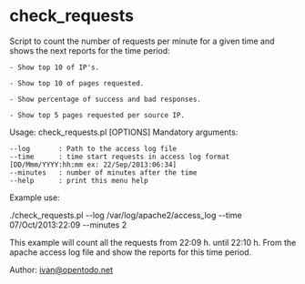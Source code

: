 check_requests
==============
Script to count the number of requests per minute for a given time and shows the next reports for the time period:

	- Show top 10 of IP's.

	- Show top 10 of pages requested.

	- Show percentage of success and bad responses.

	- Show top 5 pages requested per source IP.

Usage: check_requests.pl [OPTIONS]
Mandatory arguments:

	--log		: Path to the access log file
	--time  	: time start requests in access log format [DD/Mmm/YYYY:hh:mm ex: 22/Sep/2013:06:34]
	--minutes 	: number of minutes after the time
	--help     	: print this menu help

Example use:

./check_requests.pl --log /var/log/apache2/access_log --time 07/Oct/2013:22:09 --minutes 2

This example will count all the requests from 22:09 h. until 22:10 h. From the apache access log file and show the reports for this time period.

Author: ivan@opentodo.net
